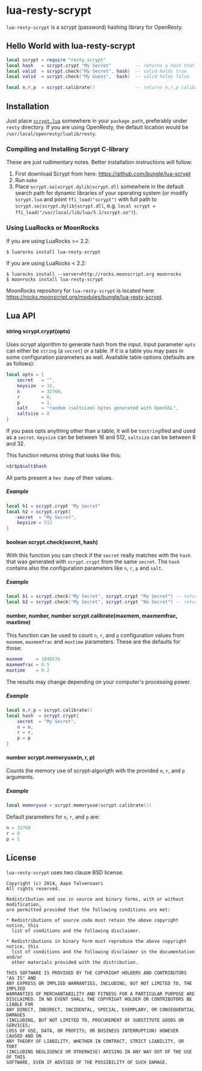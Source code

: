 # lua-resty-scrypt

`lua-resty-scrypt` is a scrypt (password) hashing library for OpenResty.

## Hello World with lua-resty-scrypt

```lua
local scrypt = require "resty.scrypt"
local hash   = scrypt.crypt "My Secret"         -- returns a hash that can be stored in db
local valid  = scrypt.check("My Secret", hash)  -- valid holds true
local valid  = scrypt.check("My Guess",  hash)  -- valid holds false

local n,r,p  = scrypt.calibrate()               -- returns n,r,p calibration values
```

## Installation

Just place [`scrypt.lua`](https://github.com/bungle/lua-resty-scrypt/blob/master/lib/resty/scrypt.lua) somewhere in your `package.path`, preferably under `resty` directory. If you are using OpenResty, the default location would be `/usr/local/openresty/lualib/resty`.

### Compiling and Installing Scrypt C-library

These are just rudimentary notes. Better installation instructions will follow:

1. First download Scrypt from here: https://github.com/bungle/lua-scrypt
2. Run `make`
4. Place `scrypt.so|scrypt.dylib|scrypt.dll` somewhere in the default search path for dynamic libraries of your operating system (or modify `scrypt.lua` and point `ffi_load("scrypt")` with full path to `scrypt.so|scrypt.dylib|scrypt.dll`, e.g. `local scrypt = ffi_load("/usr/local/lib/lua/5.1/scrypt.so")`).

### Using LuaRocks or MoonRocks

If you are using LuaRocks >= 2.2:

```Shell
$ luarocks install lua-resty-scrypt
```

If you are using LuaRocks < 2.2:

```Shell
$ luarocks install --server=http://rocks.moonscript.org moonrocks
$ moonrocks install lua-resty-scrypt
```

MoonRocks repository for `lua-resty-scrypt`  is located here: https://rocks.moonscript.org/modules/bungle/lua-resty-scrypt.

## Lua API

#### string scrypt.crypt(opts)

Uses scrypt algorithm to generate hash from the input. Input parameter `opts` can
either be `string` (a `secret`) or a table. If it is a table you may pass in some
configuration parameters as well. Available table options (defaults are as follows):

```lua
local opts = {
    secret   = "",
    keysize  = 32,
    n        = 32768,
    r        = 8,
    p        = 1,
    salt     = "random (saltsize) bytes generated with OpenSSL",
    saltsize = 8
}
```

If you pass opts anything other than a table, it will be `tostring`ified and used
as a `secret`. `keysize` can be between 16 and 512, `saltsize` can be between 8
and 32.

This function returns string that looks like this:

```lua
n$r$p$salt$hash
```

All parts present a `hex dump` of their values.

##### Example

```lua
local h1 = scrypt.crypt "My Secret"
local h2 = scrypt.crypt{
    secret  = "My Secret",
    keysize = 512 
}
```

#### boolean scrypt.check(secret, hash)

With this function you can check if the `secret` really matches with the `hash` that
was generated with `scrypt.crypt` from the same `secret`. The `hash` contains also the
configuration parameters like `n`, `r`, `p` and `salt`.

##### Example

```lua
local b1 = scrypt.check("My Secret", scrypt.crypt "My Secret") -- returns true
local b2 = scrypt.check("My Secret", scrypt.crypt "No Secret") -- returns false
```

#### number, number, number scrypt.calibrate(maxmem, maxmemfrac, maxtime)

This function can be used to count `n`, `r`, and `p` configuration values from
`maxmem`, `maxmemfrac` and `maxtime` parameters. These are the defaults for those:

```lua
maxmem     = 1048576
maxmemfrac = 0.5
maxtime    = 0.2
```

The results may change depending on your computer's processing power.

##### Example

```lua
local n,r,p = scrypt.calibrate()
local hash  = scrypt.crypt{
    secret  = "My Secret",
    n = n,
    r = r,
    p = p
}
```

#### number scrypt.memoryuse(n, r, p)

Counts the memory use of scrypt-algorigth with the provided `n`, `r`, and `p`
arguments.

##### Example

```lua
local memoryuse = scrypt.memoryuse(scrypt.calibrate())
```

Default parameters for `n`, `r`, and `p` are:

```lua
n = 32768
r = 8
p = 1
```

## License

`lua-resty-scrypt` uses two clause BSD license.

```
Copyright (c) 2014, Aapo Talvensaari
All rights reserved.

Redistribution and use in source and binary forms, with or without modification,
are permitted provided that the following conditions are met:

* Redistributions of source code must retain the above copyright notice, this
  list of conditions and the following disclaimer.

* Redistributions in binary form must reproduce the above copyright notice, this
  list of conditions and the following disclaimer in the documentation and/or
  other materials provided with the distribution.

THIS SOFTWARE IS PROVIDED BY THE COPYRIGHT HOLDERS AND CONTRIBUTORS "AS IS" AND
ANY EXPRESS OR IMPLIED WARRANTIES, INCLUDING, BUT NOT LIMITED TO, THE IMPLIED
WARRANTIES OF MERCHANTABILITY AND FITNESS FOR A PARTICULAR PURPOSE ARE
DISCLAIMED. IN NO EVENT SHALL THE COPYRIGHT HOLDER OR CONTRIBUTORS BE LIABLE FOR
ANY DIRECT, INDIRECT, INCIDENTAL, SPECIAL, EXEMPLARY, OR CONSEQUENTIAL DAMAGES
(INCLUDING, BUT NOT LIMITED TO, PROCUREMENT OF SUBSTITUTE GOODS OR SERVICES;
LOSS OF USE, DATA, OR PROFITS; OR BUSINESS INTERRUPTION) HOWEVER CAUSED AND ON
ANY THEORY OF LIABILITY, WHETHER IN CONTRACT, STRICT LIABILITY, OR TORT
(INCLUDING NEGLIGENCE OR OTHERWISE) ARISING IN ANY WAY OUT OF THE USE OF THIS
SOFTWARE, EVEN IF ADVISED OF THE POSSIBILITY OF SUCH DAMAGE.
```
